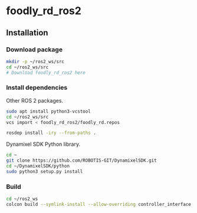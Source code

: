 # foodly_rd_ros2

## Installation

### Download package

```bash
mkdir -p ~/ros2_ws/src
cd ~/ros2_ws/src
# Download foodly_rd_ros2 here
```

### Install dependencies

Other ROS 2 packages.

```bash
sudo apt install python3-vcstool
cd ~/ros2_ws/src
vcs import < foodly_rd_ros2/foodly_rd.repos

rosdep install -iry --from-paths . 
```

Dynamixel SDK Python library.

```bash
cd ~
git clone https://github.com/ROBOTIS-GIT/DynamixelSDK.git
cd ~/DynamixelSDK/python
sudo python3 setup.py install
```

### Build

```bash
cd ~/ros2_ws
colcon build --symlink-install --allow-overriding controller_interface controller_manager hardware_interface hardware_interface_testing ros2_control_test_assets controller_manager_msgs
```
